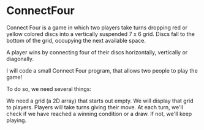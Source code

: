 # ConnectFour

Connect Four is a game in which two players take turns dropping red or yellow colored discs into a vertically suspended 7 x 6 grid.
Discs fall to the bottom of the grid, occupying the next available space.

A player wins by connecting four of their discs horizontally, vertically or diagonally.

I will code a small Connect Four program, that allows two people to play the game!

To do so, we need several things:

We need a grid (a 2D array) that starts out empty.
We will display that grid to players.
Players will take turns giving their move.
At each turn, we'll check if we have reached a winning condition or a draw. If not, we'll keep playing.
